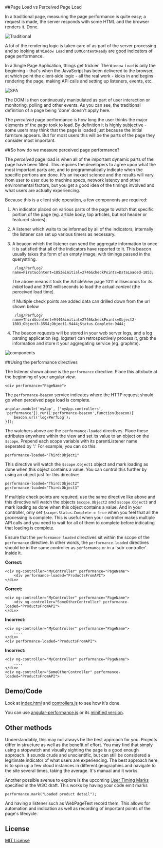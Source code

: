 
##Page Load vs Perceived Page Load


In a traditional page, measuring the page performance is quite easy; a request is made, the server responds with some HTML and the browser renders it.  Done.

![Traditional](http://farm3.staticflickr.com/2852/9727108341_c6081f9fb3_o.png)

A lot of the rendering logic is taken care of as part of the server processing and so looking at `Window Load` and `DOMContentReady` are good indicators of page performance.

In a Single Page Application, things get trickier.  The `Window Load` is only the beginning - that's when the JavaScript has been delivered to the browser, at which point the client-side logic - all the real work - kicks in and begins rendering the page, making API calls and setting up listeners, events, etc.

![SPA](http://farm8.staticflickr.com/7393/9727108327_91103f0d03_o.png)

The DOM is then continuously manipulated as part of user interaction or monitoring, polling and other events. As you can see, the traditional definition of a page being 'done' doesn't apply here.

The *perceived* page performance is how long the user thinks the major elements of the page took to load. By definition it is highly subjective - some users may think that the page is loaded just because the initial furniture appears.  But for most users this will be the parts of the page they consider most important.  

##So how do we measure perceived page performance?

The *perceived* page load is when all of the important dynamic parts of the page have been filled.  This requires the developers to agree upon what the most important parts are, and to programmatically indicate when the specific portions are done.  It's an inexact science and the results will vary from user to user due to machine specs, network latency and other environmental factors, but you get a good idea of the timings involved and what users are actually experiencing.  

Because this is a client side operation, a few components are required:

1. An indicator placed on various parts of the page to watch that specific portion of the page (eg. article body, top articles, but not header or featured stories).
2. A listener which waits to be informed by all of the indicators; internally the listener can set up various timers as necessary.
3. A beacon which the listener can send the aggregate information to once it is satisfied that all of the indicators have reported to it.  This beacon usually takes the form of an empty image, with timings passed in the querystring.

        /log/PerfLog?name=First&content=1853&initial=2746&checkPoints=DataLoaded-1853;

    The above means it took the ArticleView page 1011 milliseconds for its *initial* load and 3913 milliseconds to load the actual *content* (the perceived load time).

    If Multiple check points are added data can drilled down from the url shown below

        /log/PerfLog?name=Third&content=9444&initial=2746&checkPoints=Object2-1803;Object3-8554;Object1-9444;Status.Complete-9444;


4. The beacon requests will be stored in your web server logs, and a log parsing application (eg. logster) can retrospectively process it, grab the information and store it your aggregating service (eg. graphite).


![components](http://farm8.staticflickr.com/7417/9758863125_b186c911d3_o.png)


##Using the performance directives

The listener shown above is the `performance` directive.  Place this attribute at the beginning of your angular view.  

    <div performance="PageName">
    
The `performance-beacon` service indicates where the HTTP request should go when perceived page load is complete.

    angular.module('myApp', ['myApp.controllers', 'performance']).run(['performance-beacon',function(beacon){
        beacon.url('log/PerfLog');
    }]);

The watchers above are the `performance-loaded` directives.  Place these attributes anywhere within the view and set its value to an object on the `$scope`. Prepend each scope variable with its parentListener name seperated by ':'  For example, you can do this

    performance-loaded="Third:Object1"
    
This directive will watch the `$scope.Object1` object and mark loading as done when this object contains a value.  You can control this further by using an object just for this directive:

    performance-loaded="Third:Object2"
    performance-loaded="Third:Object3"
    
If multiple check points are required, use the same directive like above and this directive will watch the objects `$scope.Object2` and `$scope.Object3` and mark loading as done when this object contains a value. And in your controller, only set `$scope.Status.Complete = true` when you feel that all the processing is complete.  This is useful when your controller makes multiple API calls and you need to wait for all of them to complete before indicating that loading is complete.

 
Ensure that the `performance loaded` directives sit within the scope of the `performance` directive.  In other words, the `performance-loaded` directives should be in the same controller as `performance` or in a 'sub-controller' inside it.  

**Correct:**

    <div ng-controller="MyController" performance="PageName">
        <div performance-loaded="ProductsFromAPI">
    </div>
    
**Correct:**

    <div ng-controller="MyController" performance="PageName">
        <div ng-controller="SomeOtherController" performance-loaded="ProductsFromAPI">
    </div>

**Incorrect:**

    <div ng-controller="MyController" performance="PageName">
        ....
    </div>
    <div performance-loaded="ProductsFromAPI">

**Incorrect:**

    <div ng-controller="MyController" performance="PageName">
        ....
    </div>
    <div ng-controller="SomeOtherController" performance-loaded="ProductsFromAPI">



## Demo/Code

Look at [index.html](https://github.com/sandeeptharayilGit/angular-performance/blob/master/sample/index.html) and [controllers.js](https://github.com/sandeeptharayilGit/angular-performance/blob/master/sample/js/controllers.js) to see how it's done.

You can use [angular-performance.js](https://raw.github.com/sandeeptharayilGit/angular-performance/master/src/angular-performance.js) or its [minified version](https://raw.github.com/sandeeptharayilGit/angular-performance/master/build/angular-performance.min.js).


## Other methods
Understandably, this may not always be the best approach for you. Projects differ in structure as well as the benefit of effort. You may find that simply using a stopwatch and visually sighting the page is a good enough approach. It sounds crude and unscientific, but can still be considered a legitimate indicator of what users are experiencing. The best approach here is to spin up a few cloud instances in different geographies and navigate to the site several times, taking the average. It's manual and it works.

Another possible avenue to explore is the upcoming [User Timing Marks](http://www.w3.org/TR/user-timing/) specified in the W3C draft. This works by having your code emit marks

    performance.mark("Loaded product detail");

And having a listener such as WebPageTest record them. This allows for automation and indication as well as recording of important points of the page's lifecycle.

## License

[MIT License](https://github.com/sandeeptharayilGit/angular-performance/blob/master/LICENSE)
